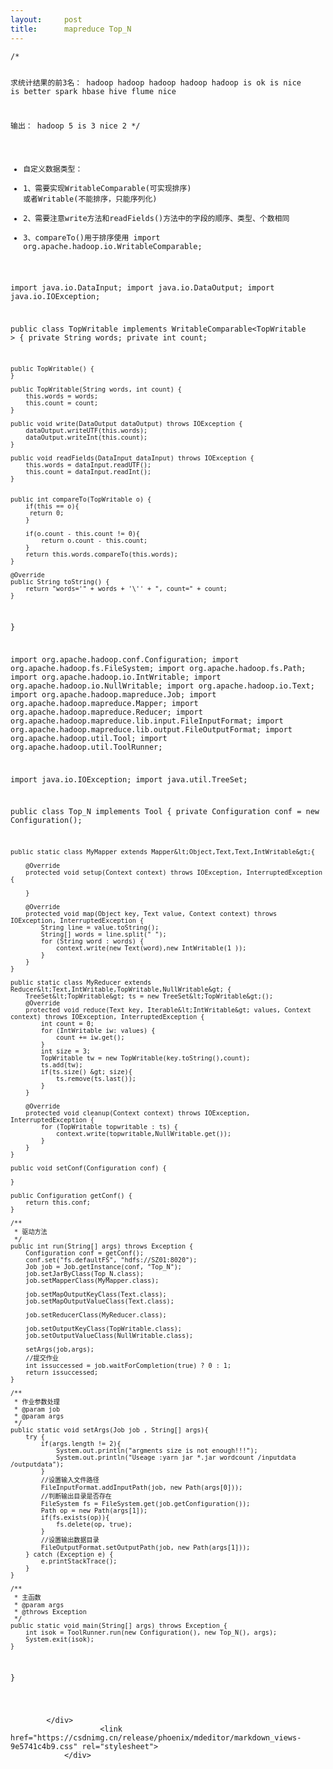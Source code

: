 ```yaml
---
layout:     post
title:      mapreduce Top_N
---
```

<div id="article_content" class="article_content clearfix csdn-tracking-statistics" data-pid="blog" data-mod="popu_307" data-dsm="post">
								            <div id="content_views" class="markdown_views prism-atom-one-dark">
							<!-- flowchart 箭头图标 勿删 -->
							<svg xmlns="http://www.w3.org/2000/svg" style="display: none;"><path stroke-linecap="round" d="M5,0 0,2.5 5,5z" id="raphael-marker-block" style="-webkit-tap-highlight-color: rgba(0, 0, 0, 0);"></path></svg>
							<pre><code>/*

 求统计结果的前3名：
 hadoop hadoop hadoop hadoop hadoop is ok is nice is better
 spark hbase hive flume nice

 输出：
 hadoop 5
 is 3
 nice 2
 */
 * 自定义数据类型：
 * 1、需要实现WritableComparable(可实现排序)  或者Writable(不能排序，只能序列化)
 * 2、需要注意write方法和readFields()方法中的字段的顺序、类型、个数相同
 * 3、compareTo()用于排序使用
import org.apache.hadoop.io.WritableComparable;

import java.io.DataInput;
import java.io.DataOutput;
import java.io.IOException;

public class TopWritable implements WritableComparable&lt;TopWritable &gt; {
    private String words;
    private int count;

    public TopWritable() {
    }

    public TopWritable(String words, int count) {
        this.words = words;
        this.count = count;
    }

    public void write(DataOutput dataOutput) throws IOException {
        dataOutput.writeUTF(this.words);
        dataOutput.writeInt(this.count);
    }

    public void readFields(DataInput dataInput) throws IOException {
        this.words = dataInput.readUTF();
        this.count = dataInput.readInt();
    }


    public int compareTo(TopWritable o) {
        if(this == o){
         return 0;
        }

        if(o.count - this.count != 0){
            return o.count - this.count;
        }
        return this.words.compareTo(this.words);
    }

    @Override
    public String toString() {
        return "words='" + words + '\'' + ", count=" + count;
    }
}

import org.apache.hadoop.conf.Configuration;
import org.apache.hadoop.fs.FileSystem;
import org.apache.hadoop.fs.Path;
import org.apache.hadoop.io.IntWritable;
import org.apache.hadoop.io.NullWritable;
import org.apache.hadoop.io.Text;
import org.apache.hadoop.mapreduce.Job;
import org.apache.hadoop.mapreduce.Mapper;
import org.apache.hadoop.mapreduce.Reducer;
import org.apache.hadoop.mapreduce.lib.input.FileInputFormat;
import org.apache.hadoop.mapreduce.lib.output.FileOutputFormat;
import org.apache.hadoop.util.Tool;
import org.apache.hadoop.util.ToolRunner;

import java.io.IOException;
import java.util.TreeSet;


public class Top_N implements Tool {
    private Configuration conf = new Configuration();

    public static class MyMapper extends Mapper&lt;Object,Text,Text,IntWritable&gt;{

        @Override
        protected void setup(Context context) throws IOException, InterruptedException {

        }

        @Override
        protected void map(Object key, Text value, Context context) throws IOException, InterruptedException {
            String line = value.toString();
            String[] words = line.split(" ");
            for (String word : words) {
                context.write(new Text(word),new IntWritable(1 ));
            }
        }
    }

    public static class MyReducer extends Reducer&lt;Text,IntWritable,TopWritable,NullWritable&gt; {
        TreeSet&lt;TopWritable&gt; ts = new TreeSet&lt;TopWritable&gt;();
        @Override
        protected void reduce(Text key, Iterable&lt;IntWritable&gt; values, Context context) throws IOException, InterruptedException {
            int count = 0;
            for (IntWritable iw: values) {
                count += iw.get();
            }
            int size = 3;
            TopWritable tw = new TopWritable(key.toString(),count);
            ts.add(tw);
            if(ts.size() &gt; size){
                ts.remove(ts.last());
            }
        }

        @Override
        protected void cleanup(Context context) throws IOException, InterruptedException {
            for (TopWritable topwritable : ts) {
                context.write(topwritable,NullWritable.get());
            }
        }
    }

    public void setConf(Configuration conf) {

    }

    public Configuration getConf() {
        return this.conf;
    }

    /**
     * 驱动方法
     */
    public int run(String[] args) throws Exception {
        Configuration conf = getConf();
        conf.set("fs.defaultFS", "hdfs://SZ01:8020");
        Job job = Job.getInstance(conf, "Top_N");
        job.setJarByClass(Top_N.class);
        job.setMapperClass(MyMapper.class);

        job.setMapOutputKeyClass(Text.class);
        job.setMapOutputValueClass(Text.class);

        job.setReducerClass(MyReducer.class);

        job.setOutputKeyClass(TopWritable.class);
        job.setOutputValueClass(NullWritable.class);

        setArgs(job,args);
        //提交作业
        int issuccessed = job.waitForCompletion(true) ? 0 : 1;
        return issuccessed;
    }

    /**
     * 作业参数处理
     * @param job
     * @param args
     */
    public static void setArgs(Job job , String[] args){
        try {
            if(args.length != 2){
                System.out.println("argments size is not enough!!!");
                System.out.println("Useage :yarn jar *.jar wordcount /inputdata /outputdata");
            }
            //设置输入文件路径
            FileInputFormat.addInputPath(job, new Path(args[0]));
            //判断输出目录是否存在
            FileSystem fs = FileSystem.get(job.getConfiguration());
            Path op = new Path(args[1]);
            if(fs.exists(op)){
                fs.delete(op, true);
            }
            //设置输出数据目录
            FileOutputFormat.setOutputPath(job, new Path(args[1]));
        } catch (Exception e) {
            e.printStackTrace();
        }
    }

    /**
     * 主函数
     * @param args
     * @throws Exception
     */
    public static void main(String[] args) throws Exception {
        int isok = ToolRunner.run(new Configuration(), new Top_N(), args);
        System.exit(isok);
    }


}

</code></pre>

            </div>
						<link href="https://csdnimg.cn/release/phoenix/mdeditor/markdown_views-9e5741c4b9.css" rel="stylesheet">
                </div>
